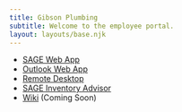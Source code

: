 ```yaml
---
title: Gibson Plumbing
subtitle: Welcome to the employee portal.
layout: layouts/base.njk
---
```

- [SAGE Web App](https://qa.gibsonplumbing.com/GibsonQA)
- [Outlook Web App](https://mail.gibsonplumbing.com/owa)
- [Remote Desktop](https://control.itsupport247.net)
- [SAGE Inventory Advisor](https://gibsonplumbing.sageinvadv.net)
- [Wiki](https://wiki.gibsonplumbing.com) (Coming Soon)
